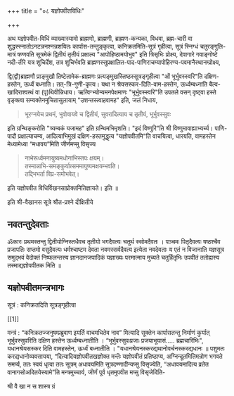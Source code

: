 +++
title = "०८ यज्ञोपवीतविधिः"

+++

अथ यज्ञोपवीत-विधिं व्याख्यास्यामो ब्राह्मणो, ब्राह्मणी, ब्राह्मण-कन्यका, विधवा, ब्रह्म-चारी वा शुद्धस्स्नातोऽनटन्ननश्नन्नशयितः कार्पास-तन्तुङ्कृत्वा, कनिक्रतमिति-सूत्रं गृहीत्वा, सूत्रं स्निग्धं चतुरङ्गुलि-मात्रं षण्णवति सूत्रमेकं द्वितीयं तृतीयं प्रक्षाल्य "आपोहिष्ठामयोभुव" इति त्रिसृभिः प्रोक्ष्य, देवागारे गवाङ्गोष्टे नदी-तीरे यत्र शुचिर्देश, तत्र शुचिर्भवति ब्राह्मणस्सुप्रक्षालित-पाद-पाणिराचम्यापोहिरण्य-पवमानैस्थानम्प्रोक्ष्य, 

द्वि(द्वौ)ब्राह्मणौ प्राङ्मुखौ तिष्टेतामेक-ब्राह्मणः प्रत्यङ्मुखस्तिष्ठस्सूत्रङ्गृहीत्वा "ओं भूर्भुवस्स्वरि"ति दक्षिण-हस्तेन, ऊर्ध्वं बध्नाति। तत्-त्रि-गुणी-कृत्य। यथा न श्रेयसस्कर-दिति-वाम-हस्तेन, ऊर्ध्वम्बध्नाति बैल्व-खादिराश्वत्थं वा (पृ)थिवीन्निधाय। ऋत्विग्भ्योन्यमनपेक्षमाणः "भूर्भुवस्स्वरि"ति उपतले वसन् दृष्ट्वा हस्ते वृङ्क्त्वा सम्यक्तेनमुचितासुलायाम् "उशन्तस्त्वाहवामह" इति, जलं निधाय, 

> भूरग्नयेच प्रथमं, भुवोवायवे च द्वितीयं, सुवरादित्याय च तृतीयं, भूर्भुवस्सुवः 

इति ग्रन्थिङ्करोति "त्र्यम्बकं यजामह" इति ग्रन्थिमभिमृशति। "इदं विष्णुरि"ति श्री विष्णुमावाह्याभ्यर्च्य। पाणि-पादौ प्रक्षाल्याचम्य, आदित्याभिमुखं दक्षिण-हस्तमुद्धृत्य "यज्ञोपवीतमि"ति वाचयित्वा, धारयति, वामहस्तेन मेध्यामेध्या “मधावय”मिति जीर्णमप्सु विसृज्य 

> नाभेरूर्ध्वमनायुष्यमधोनाभिस्तपः क्षयम्।  
तस्मान्नाभि-समङ्कुर्यात्सममायुष्यमक्षयम्भवति।  
तद्भिभर्ता विप्र-समोभवेत्। 

इति यज्ञोपवीत विधिर्विखनसाप्रोक्तमितिज्ञायते। इति ॥ 

इति श्री-वैखानस सूत्रे  श्रौत-प्रश्ने दीक्षितीये 

## नवतन्तुदेवताः 

ॐकारः प्रथमस्तन्तु द्वितीयोग्निस्तधैवच तृतीयो भगदैवत्यः चतुर्थ स्सोमदैवतः । पञ्चमः पितृदैवत्यः षष्ठश्चैव प्रजापतिः सप्तमो वसुदैवत्यः धर्मश्चाष्टम देवता नवमस्सर्वदैवत्य इत्येता नवदेवताः य एतं न विजानाति यज्ञसूत्र समुद्भवं वेदोक्तं निष्फलन्तस्य ज्ञानदानजपादिकं यज्ञाख्यः परमात्माय मुच्यते चतुर्हितृभिः उपवीतं ततोह्यस्य तस्माद्यज्ञोपवीतक मिति ॥ 

## यज्ञोपवीतमन्त्रभागः 

सूत्रं : कनिक्रतदिति सूत्रङ्गृहीत्वा 

[[1]]

मन्त्रं : “कनिक्रतज्जनुषम्प्रब्रुवाण इयर्ति वाचमधितेव नाव” मित्यादि सूक्तेन कार्पासतन्तु निर्माणं कुर्यात् भूर्भुवस्सुवरिति दक्षिण हस्तेन ऊर्ध्वम्बध्नातीति । “भूर्भुवस्सुवःप्रजाः प्रजयाभूयासं..... ब्रह्मचारिभिः", यधानश्रेयसस्कर दिति वामहस्तेन, ऊर्ध्वं बध्नातीति । "यधानश्रेयनस्करद्यथानोवर्चनस्करद्यधानः ॥ पशुमतः करद्यधानोव्यवसायया, “दित्यादियज्ञोपवीतखज्ञोक्त मन्तॆः यज्ञोपवीतं प्रतिष्ठाप्य, अग्निन्दूतमितिमन्रोण भगवते समर्प्य, ततः स्वयं धृत्वा ततः सूत्रम् अधावयमिति सूत्रदण्णादीन्यप्सु विसृज्येति, “अधावयमादित्य व्रतेत वानागसोअदितयेस्यामे”ति मन्त्रमुच्चार्य, जीर्णं पूर्व धृतमुपवीत मप्सु विसृजेदिति- 

श्री वै खा न स शास्त्र ग्रं 
